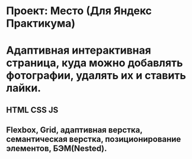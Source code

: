 # Проект: Место (Для Яндекс Практикума)

# Адаптивная интерактивная страница, куда можно добавлять фотографии, удалять их и ставить лайки.

## HTML CSS JS

## Flexbox, Grid, адаптивная верстка, семантическая верстка, позиционирование элементов, БЭМ(Nested).

## 